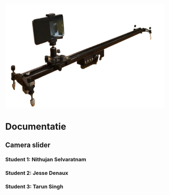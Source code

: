<img src="./assets/media/image1.png"
style="width:6.45625in;height:3.42569in" />

# Documentatie

## Camera slider

### Student 1: Nithujan Selvaratnam

### Student 2: Jesse Denaux

### Student 3: Tarun Singh
